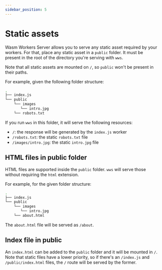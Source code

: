 ```yaml
---
sidebar_position: 5
---
```


# Static assets

Wasm Workers Server allows you to serve any static asset required by your workers. For that, place any static asset in a `public` folder. It must be present in the root of the directory you're serving with `wws`.

Note that all static assets are mounted on `/`, so `public` won't be present in their paths.

For example, given the following folder structure:

```bash
.
├── index.js
└── public
    └── images
       └── intro.jpg
    └── robots.txt
```

If you run `wws` in this folder, it will serve the following resources:

* `/`: the response will be generated by the `index.js` worker
* `/robots.txt`: the static `robots.txt` file
* `/images/intro.jpg`: the static `intro.jpg` file

## HTML files in public folder

HTML files are supported inside the `public` folder. `wws` will serve those without requiring the `html` extension.

For example, for the given folder structure:

```bash
.
├── index.js
└── public
    └── images
       └── intro.jpg
    └── about.html
```

The `about.html` file will be served as `/about`.

## Index file in public

An `index.html` can be added to the `public` folder and it will be mounted in `/`. Note that static files have a lower priority, so if there's an `/index.js` and `/public/index.html` files, the `/` route will be served by the former.
